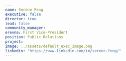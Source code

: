 ```yaml
---
name: Serene Feng
executive: false
director: true
lead: false
community_manager:  
erevna: First Vice-President 
position: Public Relations
project:  
image: ../assets/default_exec_image.png
linkedin: "https://www.linkedin.com/in/serene-feng/"
---
```

